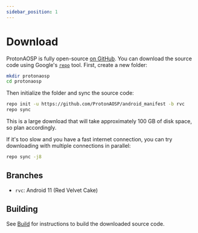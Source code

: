 ```yaml
---
sidebar_position: 1
---
```


# Download

ProtonAOSP is fully open-source [on GitHub](https://github.com/ProtonAOSP). You can download the source code using Google's [`repo`](https://source.android.com/setup/develop#installing-repo) tool. First, create a new folder:

```bash
mkdir protonaosp
cd protonaosp
```

Then initialize the folder and sync the source code:

```bash
repo init -u https://github.com/ProtonAOSP/android_manifest -b rvc
repo sync
```

This is a large download that will take approximately 100 GB of disk space, so plan accordingly.

If it's too slow and you have a fast internet connection, you can try downloading with multiple connections in parallel:

```bash
repo sync -j8
```

## Branches

- `rvc`: Android 11 (Red Velvet Cake)

## Building

See [Build](build.md) for instructions to build the downloaded source code.
